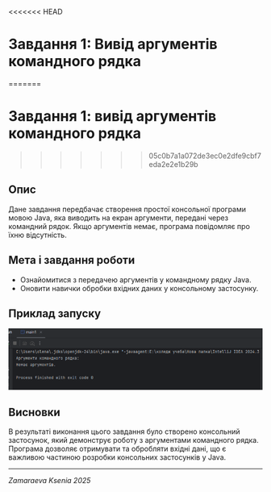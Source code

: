 <<<<<<< HEAD
# Завдання 1: Вивід аргументів командного рядка
=======
# Завдання 1: вивід аргументів командного рядка
>>>>>>> 05c0b7a1a072de3ec0e2dfe9cbf7eda2e2e1b29b

## Опис
Дане завдання передбачає створення простої консольної програми мовою Java, яка виводить на екран аргументи, передані через командний рядок.
Якщо аргументів немає, програма повідомляє про їхню відсутність.

## Мета і завдання роботи
- Ознайомитися з передачею аргументів у командному рядку Java.
- Оновити навички обробки вхідних даних у консольному застосунку.

## Приклад запуску

![Знімок екрана 2025-03-24 214907.png](../image/%D0%97%D0%BD%D1%96%D0%BC%D0%BE%D0%BA%20%D0%B5%D0%BA%D1%80%D0%B0%D0%BD%D0%B0%202025-03-24%20214907.png)


## Висновки
В результаті виконання цього завдання було створено консольний застосунок, який демонструє роботу з аргументами командного рядка. Програма дозволяє отримувати та обробляти вхідні дані, що є важливою частиною розробки консольних застосунків у Java.

---

*Zamaraeva Ksenia 2025*
